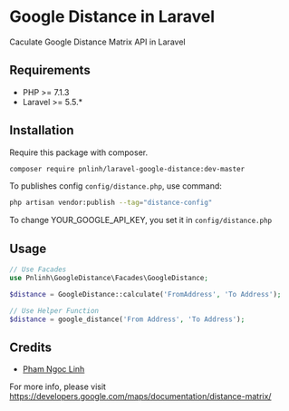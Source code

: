 # Google Distance in Laravel
Caculate Google Distance Matrix API in Laravel

## Requirements

- PHP >= 7.1.3
- Laravel >= 5.5.*

## Installation

Require this package with composer.

```bash
composer require pnlinh/laravel-google-distance:dev-master
```

To publishes config `config/distance.php`, use command:

```bash
php artisan vendor:publish --tag="distance-config"
```

To change YOUR_GOOGLE_API_KEY, you set it in `config/distance.php`

## Usage

```php
// Use Facades
use Pnlinh\GoogleDistance\Facades\GoogleDistance;

$distance = GoogleDistance::calculate('FromAddress', 'To Address');

// Use Helper Function
$distance = google_distance('From Address', 'To Address');
```

## Credits

- [Pham Ngoc Linh](https://github.com/pnlinh)

For more info, please visit https://developers.google.com/maps/documentation/distance-matrix/

